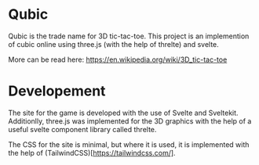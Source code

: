 # Qubic

Qubic is the trade name for 3D tic-tac-toe. This project is an implemention of cubic online using three.js (with the help of threlte) and svelte.

More can be read here: https://en.wikipedia.org/wiki/3D_tic-tac-toe

# Developement

The site for the game is developed with the use of Svelte and Sveltekit. Additionlly, three.js was implemented for the 3D graphics with the help of a useful svelte component library called threlte.

The CSS for the site is minimal, but where it is used, it is implemented with the help of (TailwindCSS)[https://tailwindcss.com/].
